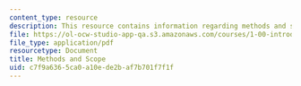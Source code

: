 ```yaml
---
content_type: resource
description: This resource contains information regarding methods and scope.
file: https://ol-ocw-studio-app-qa.s3.amazonaws.com/courses/1-00-introduction-to-computers-and-engineering-problem-solving-spring-2012/c7f9a6365ca0a10ede2baf7b701f7f1f_MIT1_00S12_Lec_6.pdf
file_type: application/pdf
resourcetype: Document
title: Methods and Scope
uid: c7f9a636-5ca0-a10e-de2b-af7b701f7f1f
---
```

